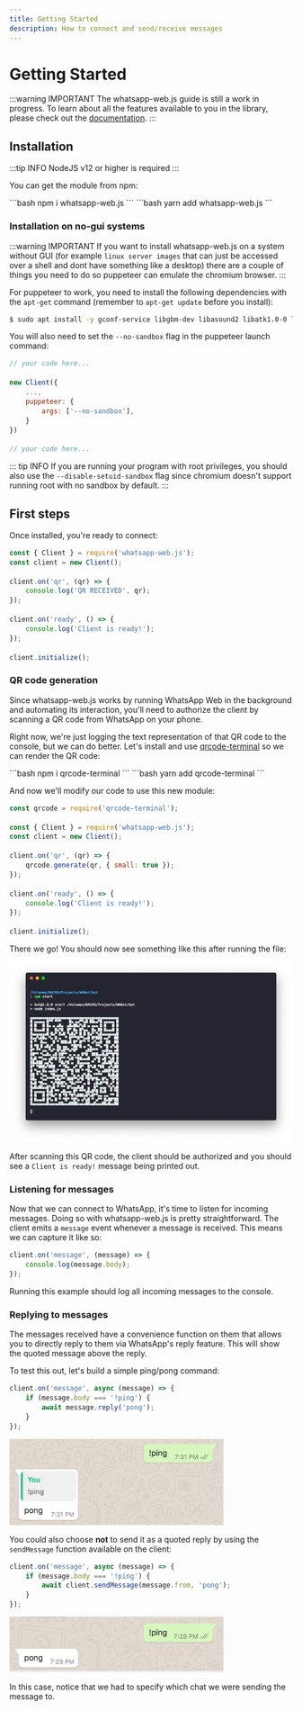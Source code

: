 ```yaml
---
title: Getting Started
description: How to connect and send/receive messages
---
```


# Getting Started

:::warning IMPORTANT
The whatsapp-web.js guide is still a work in progress. To learn about all the features available to you in the library, please check out the [documentation](https://docs.wwebjs.dev/).
:::

## Installation

:::tip INFO
 NodeJS v12 or higher is required
:::

You can get the module from npm:

<code-group>
<code-block title="npm" active>
```bash
npm i whatsapp-web.js
```
</code-block>

<code-block title="yarn">
```bash
yarn add whatsapp-web.js
```
</code-block>
</code-group>

### Installation on no-gui systems

:::warning IMPORTANT
If you want to install whatsapp-web.js on a system without GUI (for example `linux server images` that can just be accessed over a shell and dont have something like a desktop) there are a couple of things you need to do so puppeteer can emulate the chromium browser.
:::

For puppeteer to work, you need to install the following dependencies with the `apt-get` command (remember to `apt-get update` before you install):

```bash
$ sudo apt install -y gconf-service libgbm-dev libasound2 libatk1.0-0 libc6 libcairo2 libcups2 libdbus-1-3 libexpat1 libfontconfig1 libgcc1 libgconf-2-4 libgdk-pixbuf2.0-0 libglib2.0-0 libgtk-3-0 libnspr4 libpango-1.0-0 libpangocairo-1.0-0 libstdc++6 libx11-6 libx11-xcb1 libxcb1 libxcomposite1 libxcursor1 libxdamage1 libxext6 libxfixes3 libxi6 libxrandr2 libxrender1 libxss1 libxtst6 ca-certificates fonts-liberation libappindicator1 libnss3 lsb-release xdg-utils wget
```

You will also need to set the `--no-sandbox` flag in the puppeteer launch command:

```js
// your code here...

new Client({
	...,
	puppeteer: {
		args: ['--no-sandbox'],
	}
})

// your code here...
```

::: tip INFO
If you are running your program with root privileges, you should also use the `--disable-setuid-sandbox` flag since chromium doesn't support running root with no sandbox by default.
:::

## First steps

Once installed, you're ready to connect:

```javascript
const { Client } = require('whatsapp-web.js');
const client = new Client();

client.on('qr', (qr) => {
    console.log('QR RECEIVED', qr);
});

client.on('ready', () => {
    console.log('Client is ready!');
});

client.initialize();
```

### QR code generation

Since whatsapp-web.js works by running WhatsApp Web in the background and automating its interaction, you'll need to authorize the client by scanning a QR code from WhatsApp on your phone.

Right now, we're just logging the text representation of that QR code to the console, but we can do better. Let's install and use [qrcode-terminal](https://www.npmjs.com/package/qrcode-terminal) so we can render the QR code:

<code-group>
<code-block title="npm" active>
```bash
npm i qrcode-terminal
```
</code-block>

<code-block title="yarn">
```bash
yarn add qrcode-terminal
```
</code-block>
</code-group>

And now we'll modify our code to use this new module:

```javascript
const qrcode = require('qrcode-terminal');

const { Client } = require('whatsapp-web.js');
const client = new Client();

client.on('qr', (qr) => {
    qrcode.generate(qr, { small: true });
});

client.on('ready', () => {
    console.log('Client is ready!');
});

client.initialize();
```

There we go! You should now see something like this after running the file:

![](./images/qr-gen.png)

After scanning this QR code, the client should be authorized and you should see a `Client is ready!` message being printed out.

### Listening for messages

Now that we can connect to WhatsApp, it's time to listen for incoming messages. Doing so with whatsapp-web.js is pretty straightforward. The client emits a `message` event whenever a message is received. This means we can capture it like so:

```javascript
client.on('message', (message) => {
	console.log(message.body);
});
```

Running this example should log all incoming messages to the console.

### Replying to messages

The messages received have a convenience function on them that allows you to directly reply to them via WhatsApp's reply feature. This will show the quoted message above the reply.

To test this out, let's build a simple ping/pong command:

```javascript
client.on('message', async (message) => {
	if (message.body === '!ping') {
		await message.reply('pong');
	}
});
```

![](./images/ping-reply.png)

You could also choose **not** to send it as a quoted reply by using the `sendMessage` function available on the client:

```javascript
client.on('message', async (message) => {
	if (message.body === '!ping') {
		await client.sendMessage(message.from, 'pong');
	}
});
```

![](./images/ping.png)

In this case, notice that we had to specify which chat we were sending the message to.
